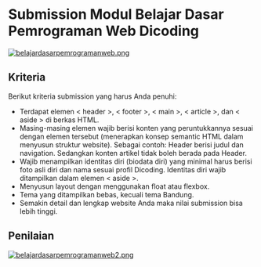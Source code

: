 # Submission Modul Belajar Dasar Pemrograman Web Dicoding

[![belajardasarpemrogramanweb.png](https://i.postimg.cc/V6KQPnYr/belajar-dasar-pemrograman-web.png)](https://postimg.cc/CBn6jZnS)

## Kriteria
Berikut kriteria submission yang harus Anda penuhi:

- Terdapat elemen < header >, < footer >, < main >, < article >, dan < aside > di berkas HTML.
- Masing-masing elemen wajib berisi konten yang peruntukkannya sesuai dengan elemen tersebut (menerapkan konsep semantic HTML dalam menyusun struktur website). Sebagai contoh: Header berisi judul dan navigation. Sedangkan konten artikel tidak boleh berada pada Header. 
- Wajib menampilkan identitas diri (biodata diri) yang minimal harus berisi foto asli diri dan nama sesuai profil Dicoding. Identitas diri wajib ditampilkan dalam elemen < aside >.
- Menyusun layout dengan menggunakan float atau flexbox.
- Tema yang ditampilkan bebas, kecuali tema Bandung.
- Semakin detail dan lengkap website Anda maka nilai submission bisa lebih tinggi.

## Penilaian
[![belajardasarpemrogramanweb2.png](https://i.postimg.cc/5ykXyXmj/belajar-dasar-pemrograman-web-2.png)](https://postimg.cc/y3c1rYtz)

